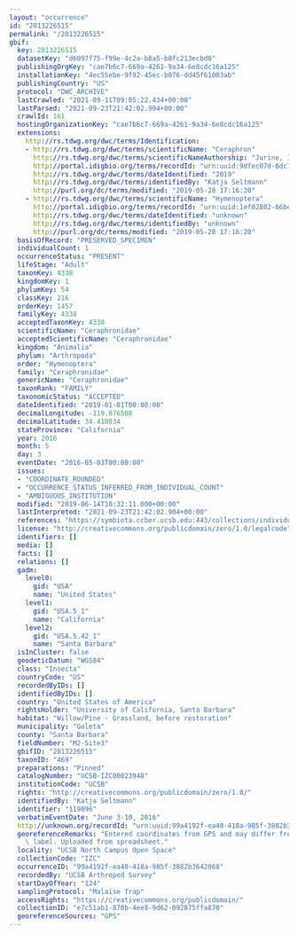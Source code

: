 ```yaml
---
layout: "occurrence"
id: "2013226515"
permalink: "/2013226515"
gbif:
  key: 2013226515
  datasetKey: "d6097f75-f99e-4c2a-b8a5-b0fc213ecbd0"
  publishingOrgKey: "cae7b6c7-669a-4261-9a34-6e8cdc16a125"
  installationKey: "4ec55ebe-9f92-45ec-b076-dd45f61003ab"
  publishingCountry: "US"
  protocol: "DWC_ARCHIVE"
  lastCrawled: "2021-09-11T09:05:22.434+00:00"
  lastParsed: "2021-09-23T21:42:02.904+00:00"
  crawlId: 161
  hostingOrganizationKey: "cae7b6c7-669a-4261-9a34-6e8cdc16a125"
  extensions:
    http://rs.tdwg.org/dwc/terms/Identification:
    - http://rs.tdwg.org/dwc/terms/scientificName: "Ceraphron"
      http://rs.tdwg.org/dwc/terms/scientificNameAuthorship: "Jurine, 1807"
      http://portal.idigbio.org/terms/recordId: "urn:uuid:9dfec07d-6dc7-42fb-aee5-9d6011b87cc3"
      http://rs.tdwg.org/dwc/terms/dateIdentified: "2019"
      http://rs.tdwg.org/dwc/terms/identifiedBy: "Katja Seltmann"
      http://purl.org/dc/terms/modified: "2019-05-28 17:16:20"
    - http://rs.tdwg.org/dwc/terms/scientificName: "Hymenoptera"
      http://portal.idigbio.org/terms/recordId: "urn:uuid:1ef02802-66be-4d71-8e22-f27407626a21"
      http://rs.tdwg.org/dwc/terms/dateIdentified: "unknown"
      http://rs.tdwg.org/dwc/terms/identifiedBy: "unknown"
      http://purl.org/dc/terms/modified: "2019-05-28 17:16:20"
  basisOfRecord: "PRESERVED_SPECIMEN"
  individualCount: 1
  occurrenceStatus: "PRESENT"
  lifeStage: "Adult"
  taxonKey: 4338
  kingdomKey: 1
  phylumKey: 54
  classKey: 216
  orderKey: 1457
  familyKey: 4338
  acceptedTaxonKey: 4338
  scientificName: "Ceraphronidae"
  acceptedScientificName: "Ceraphronidae"
  kingdom: "Animalia"
  phylum: "Arthropoda"
  order: "Hymenoptera"
  family: "Ceraphronidae"
  genericName: "Ceraphronidae"
  taxonRank: "FAMILY"
  taxonomicStatus: "ACCEPTED"
  dateIdentified: "2019-01-01T00:00:00"
  decimalLongitude: -119.876508
  decimalLatitude: 34.418034
  stateProvince: "California"
  year: 2016
  month: 5
  day: 3
  eventDate: "2016-05-03T00:00:00"
  issues:
  - "COORDINATE_ROUNDED"
  - "OCCURRENCE_STATUS_INFERRED_FROM_INDIVIDUAL_COUNT"
  - "AMBIGUOUS_INSTITUTION"
  modified: "2019-06-14T10:32:11.000+00:00"
  lastInterpreted: "2021-09-23T21:42:02.904+00:00"
  references: "https://symbiota.ccber.ucsb.edu:443/collections/individual/index.php?occid=119096"
  license: "http://creativecommons.org/publicdomain/zero/1.0/legalcode"
  identifiers: []
  media: []
  facts: []
  relations: []
  gadm:
    level0:
      gid: "USA"
      name: "United States"
    level1:
      gid: "USA.5_1"
      name: "California"
    level2:
      gid: "USA.5.42_1"
      name: "Santa Barbara"
  isInCluster: false
  geodeticDatum: "WGS84"
  class: "Insecta"
  countryCode: "US"
  recordedByIDs: []
  identifiedByIDs: []
  country: "United States of America"
  rightsHolder: "University of California, Santa Barbara"
  habitat: "Willow/Pine - Grassland, before restoration"
  municipality: "Goleta"
  county: "Santa Barbara"
  fieldNumber: "M2-Site3"
  gbifID: "2013226515"
  taxonID: "469"
  preparations: "Pinned"
  catalogNumber: "UCSB-IZC00023948"
  institutionCode: "UCSB"
  rights: "http://creativecommons.org/publicdomain/zero/1.0/"
  identifiedBy: "Katja Seltmann"
  identifier: "119096"
  verbatimEventDate: "June 3-10, 2016"
  http://unknown.org/recordId: "urn:uuid:99a4192f-ea40-418a-985f-3882b3642068"
  georeferenceRemarks: "Entered coordinates from GPS and may differ from what is on\
    \ label. Uploaded from spreadsheet."
  locality: "UCSB North Campus Open Space"
  collectionCode: "IZC"
  occurrenceID: "99a4192f-ea40-418a-985f-3882b3642068"
  recordedBy: "UCSB Arthropod Survey"
  startDayOfYear: "124"
  samplingProtocol: "Malaise Trap"
  accessRights: "https://creativecommons.org/publicdomain/"
  collectionID: "e7c51ab1-870b-4ee8-9d62-092875ffa870"
  georeferenceSources: "GPS"
---
```


